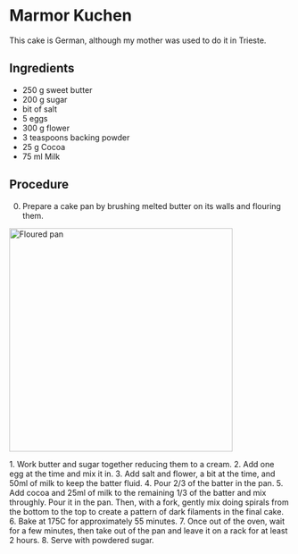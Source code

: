 # Marmor Kuchen

This cake is German, although my mother was used to do it in Trieste.

## Ingredients

- 250 g  sweet butter
- 200 g  sugar
- bit of salt
- 5      eggs
- 300 g  flower
- 3 teaspoons backing powder
- 25  g  Cocoa
- 75  ml Milk

## Procedure

0. Prepare a cake pan by brushing melted butter on its walls and flouring them.
<p class="aligncenter">
<img src="./images/flouredPan.png" height=400 alt="Floured pan" />
</p>
1. Work butter and sugar together reducing them to a cream.
2. Add one egg at the time and mix it in.
3. Add salt and flower, a bit at the time, and 50ml of milk to keep the batter fluid.
4. Pour 2/3 of the batter in the pan.
5. Add cocoa and 25ml of milk to the remaining 1/3 of the batter and mix throughly. Pour it in the pan. Then, with a fork, gently mix doing spirals from the bottom to the top to create a pattern of dark filaments in the final cake.
6. Bake at 175C for approximately 55 minutes.
7. Once out of the oven, wait for a few minutes, then take out of the pan and leave it on a rack for at least 2 hours.
8. Serve with powdered sugar.